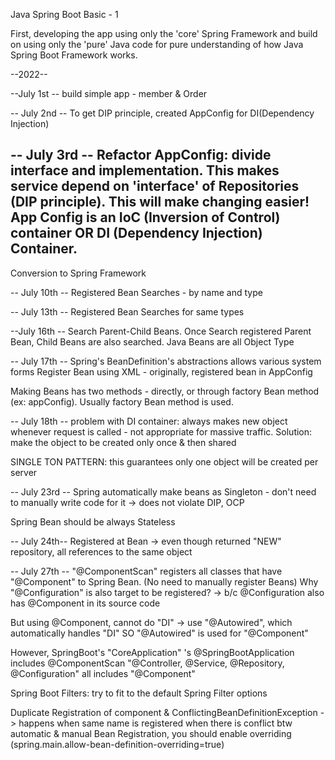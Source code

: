 Java Spring Boot Basic - 1

First, developing the app using only the 'core' Spring Framework and build on using only the 'pure' Java code for pure understanding of how Java Spring Boot Framework works.

--2022--

--July 1st -- 
build simple app - member & Order

-- July 2nd --
To get DIP principle, created AppConfig for DI(Dependency Injection)

-- July 3rd --
**Refactor AppConfig**: 
divide interface and implementation. This makes service depend on 'interface' of Repositories (DIP principle).
This will make changing easier!
App Config is an IoC (Inversion of Control) container OR DI (Dependency Injection) Container.
--
Conversion to Spring Framework

-- July 10th --
Registered Bean Searches - by name and type

-- July 13th --
Registered Bean Searches for same types

--July 16th --
Search Parent-Child Beans. Once Search registered Parent Bean, Child Beans are also searched. Java Beans are all Object Type

-- July 17th -- 
Spring's BeanDefinition's abstractions allows various system forms
Register Bean using XML - originally, registered bean in AppConfig

Making Beans has two methods - directly, or through factory Bean method (ex: appConfig). Usually factory Bean method is used.

-- July 18th -- 
problem with DI container: always makes new object whenever request is called - not appropriate for massive traffic.
Solution: make the object to be created only once & then shared

SINGLE TON PATTERN: this guarantees only one object will be created per server

-- July 23rd --
Spring automatically make beans as Singleton - don't need to manually write code for it -> does not violate DIP, OCP

Spring Bean should be always Stateless

-- July 24th--
Registered at Bean -> even though returned "NEW" repository, all references to the same object

-- July 27th --
"@ComponentScan" registers all classes that have "@Component" to Spring Bean. (No need to manually register Beans)
Why "@Configuration" is also target to be registered? -> b/c @Configuration also has @Component in its source code

But using @Component, cannot do "DI" -> use "@Autowired", which automatically handles "DI"
SO "@Autowired" is used for "@Component"

However, SpringBoot's "CoreApplication" 's @SpringBootApplication includes @ComponentScan
"@Controller, @Service, @Repository, @Configuration" all includes "@Component"

Spring Boot Filters: try to fit to the default Spring Filter options

Duplicate Registration of component & ConflictingBeanDefinitionException -> happens when same name is registered
when there is conflict btw automatic & manual Bean Registration, you should enable overriding (spring.main.allow-bean-definition-overriding=true)